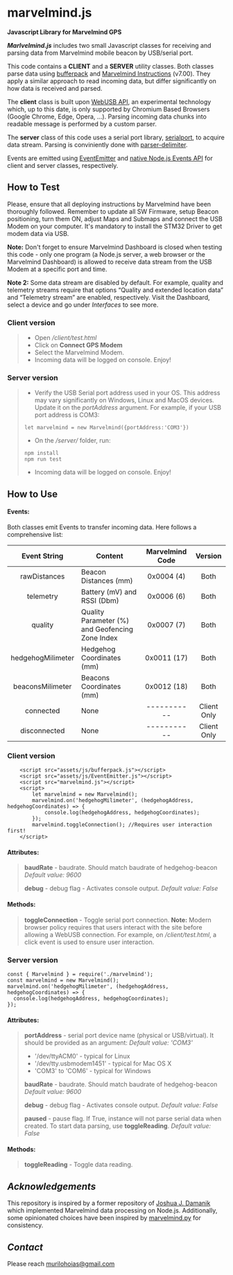 # marvelmind.js

**Javascript Library for Marvelmind GPS**

_**Marlvelmind.js**_ includes two small Javascript classes for receiving and parsing data from Marvelmind mobile beacon by USB/serial port.

This code contains a **CLIENT** and a **SERVER** utility classes. Both classes parse data using [bufferpack](https://www.npmjs.com/package/bufferpack) and [Marvelmind Instructions](https://marvelmind.com/pics/marvelmind_interfaces.pdf) (v7.00). They apply a similar approach to read incoming data, but differ significantly on how data is received and parsed.

The **client** class is built upon [WebUSB API](https://developer.mozilla.org/en-US/docs/Web/API/WebUSB_API), an experimental technology which, up to this date, is only supported by Chromium Based Browsers (Google Chrome, Edge, Opera, ...). Parsing incoming data chunks into readable message is performed by a custom parser.

The **server** class of this code uses a serial port library, [serialport](https://www.npmjs.com/package/serialport), to acquire data stream. Parsing is conviniently done with [parser-delimiter](https://serialport.io/docs/api-parser-delimiter).

Events are emitted using [EventEmitter](https://github.com/Olical/EventEmitter) and [native Node.js Events API](https://nodejs.org/api/events.html) for client and server classes, respectively.

## How to Test

Please, ensure that all deploying instructions by Marvelmind have been thoroughly followed. Remember to update all SW Firmware, setup Beacon positioning, turn them ON, adjust Maps and Submaps and connect the USB Modem on your computer. It's mandatory to install the STM32 Driver to get modem data via USB.

**Note:** Don't forget to ensure Marvelmind Dashboard is closed when testing this code - only one program (a Node.js server, a web browser or the Marvelmind Dashboard) is allowed to receive data stream from the USB Modem at a specific port and time.

**Note 2:** Some data stream are disabled by default. For example, quality and telemetry streams require that options “Quality and extended location data” and “Telemetry stream” are enabled, respectively. Visit the Dashboard, select a device and go under _Interfaces_ to see more.

### Client version

> - Open _/client/test.html_
> - Click on **Connect GPS Modem**
> - Select the Marvelmind Modem.
> - Incoming data will be logged on console. Enjoy!

### Server version

> - Verify the USB Serial port address used in your OS. This address may vary significantly on Windows, Linux and MacOS devices. Update it on the _portAddress_ argument. For example, if your USB port address is COM3:
>
> ```
> let marvelmind = new Marvelmind({portAddress:'COM3'})
> ```
>
> - On the _/server/_ folder, run:
>
> ```
> npm install
> npm run test
> ```
>
> - Incoming data will be logged on console. Enjoy!

## How to Use

#### Events:

Both classes emit Events to transfer incoming data. Here follows a comprehensive list:

|   Event String    | Content                                         | Marvelmind Code |    Version   |
| :---------------: | ----------------------------------------------- | :-------------: | :----------: |
|   rawDistances    | Beacon Distances (mm)                           |   0x0004 (4)    |     Both     |
|     telemetry     | Battery (mV) and RSSI (Dbm)                     |   0x0006 (6)    |     Both     |
|      quality      | Quality Parameter (%) and Geofencing Zone Index |   0x0007 (7)    |     Both     |
| hedgehogMilimeter | Hedgehog Coordinates (mm)                       |   0x0011 (17)   |     Both     |
| beaconsMilimeter  | Beacons Coordinates (mm)                        |   0x0012 (18)   |     Both     |
|     connected     | None                                            |   -----------   | Client Only  |
|    disconnected   | None                                            |   -----------   | Client Only  |

### Client version

```
    <script src="assets/js/bufferpack.js"></script>
    <script src="assets/js/EventEmitter.js"></script>
    <script src="marvelmind.js"></script>
    <script>
        let marvelmind = new Marvelmind();
        marvelmind.on('hedgehogMilimeter', (hedgehogAddress, hedgehogCoordinates) => {
            console.log(hedgehogAddress, hedgehogCoordinates);
        });
        marvelmind.toggleConnection(); //Requires user interaction first!
    </script>

```

#### Attributes:

> **baudRate** - baudrate. Should match baudrate of hedgehog-beacon
> _Default value: 9600_
>
> **debug** - debug flag - Activates console output.
> _Default value: False_

#### Methods:

> **toggleConnection** - Toggle serial port connection. **Note:** Modern browser policy requires that users interact with the site before allowing a WebUSB connection. For example, on _/client/test.html_, a click event is used to ensure user interaction.

### Server version

```
const { Marvelmind } = require('./marvelmind');
const marvelmind = new Marvelmind();
marvelmind.on('hedgehogMilimeter', (hedgehogAddress, hedgehogCoordinates) => {
  console.log(hedgehogAddress, hedgehogCoordinates);
});
```

#### Attributes:

> **portAddress** - serial port device name (physical or USB/virtual). It should be provided as an argument:
> _Default value: 'COM3'_
>
> - '/dev/ttyACM0' - typical for Linux
> - '/dev/tty.usbmodem1451' - typical for Mac OS X
> - 'COM3' to 'COM6' - typical for Windows
>
> **baudRate** - baudrate. Should match baudrate of hedgehog-beacon
> _Default value: 9600_
>
> **debug** - debug flag - Activates console output.
> _Default value: False_
>
> **paused** - pause flag. If True, instance will not parse serial data when created. To start data parsing, use **toggleReading**.
> _Default value: False_

#### Methods:

> **toggleReading** - Toggle data reading.

## _Acknowledgements_

This repository is inspired by a former repository of [Joshua J. Damanik](https://github.com/joshuadamanik/) which implemented Marvelmind data processing on Node.js. Additionally, some opinionated choices have been inspired by [marvelmind.py](https://github.com/MarvelmindRobotics/marvelmind.py) for consistency.

## _Contact_

Please reach murilohoias@gmail.com

